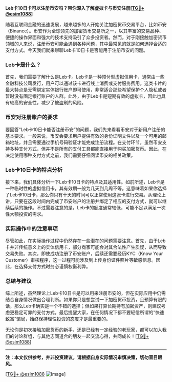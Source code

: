 **Leb卡10日卡可以注册币安吗？带你深入了解虚拟卡与币安注册[[TG💪+ @esim1088](https://t.me/s/esim1088)]**

随着互联网金融的迅速发展，越来越多的人开始关注加密货币交易平台，比如币安（Binance）。币安作为全球领先的加密货币交易所之一，以其丰富的交易品种、便捷的操作界面和强大的技术支持吸引了众多投资者。然而，对于刚接触加密货币领域的人来说，注册币安可能会遇到各种问题，其中最常见的就是如何选择合适的支付方式。今天我们就来聊聊Leb卡10日卡是否能用于注册币安的问题。

### Leb卡是什么？

首先，我们需要了解什么是Leb卡。Leb卡是一种预付型虚拟信用卡，通常由一些金融科技公司发行，用户可以通过该卡进行线上消费或支付服务费用。这类卡片的最大特点是无需绑定实体银行账户即可使用，非常适合那些希望保护个人隐私或者暂时没有固定银行账户的人群。此外，由于Leb卡是短期有效的虚拟卡，因此也具有较高的安全性，减少了被盗刷的风险。

### 币安对注册账户的要求

要回答“Leb卡10日卡能否注册币安”的问题，我们先来看看币安对于新用户注册的基本要求。一般来说，币安会要求用户提供有效的身份证明文件以及一个可用的邮箱地址，并且需要通过手机号码验证才能完成注册流程。在支付环节，虽然币安支持多种支付方式，但并不是所有的支付工具都能直接用于购买加密货币。因此，在决定使用哪种支付方式之前，我们需要仔细阅读币安的相关政策。

### Leb卡10日卡的特点分析

接下来，我们具体分析一下Leb卡10日卡的特点及其适用性。如前所述，Leb卡是一种临时性的虚拟信用卡，其有效期一般为几天到几周不等。这意味着如果你选择了Leb卡10日卡，那么你只有十天的时间可以正常使用这张卡进行交易。从理论上讲，只要在这段时间内完成了币安账户的注册并绑定了相应的支付方式，就可以继续后续的操作。不过需要注意的是，Leb卡的额度通常较低，可能不足以满足一次性大额投资的需求。

### 实际操作中的注意事项

尽管如此，在实际操作过程中仍然存在一些潜在的问题需要注意。首先，由于Leb卡并非传统意义上的实体信用卡，部分商家可能会对其合法性产生质疑，从而导致交易失败。其次，即使成功注册了币安账户，后续还需要经历KYC（Know Your Customer）审核程序，这一过程可能涉及到上传身份证件照片等敏感信息。因此，在选择支付方式时务必谨慎权衡利弊。

### 总结与建议

综上所述，虽然理论上Leb卡10日卡是可以用来注册币安的，但在实际应用中仍需结合自身情况做出合理判断。如果你只是想尝试一下加密货币投资，且预算有限的话，那么Leb卡确实是一个不错的选择；但如果打算长期持有加密资产，则建议考虑更稳定可靠的支付方式。最后提醒大家，在任何情况下都不要轻信所谓的“快速致富”骗局，始终保持理性投资的态度才是最重要的。

无论你是初次接触加密货币的新手，还是已经有一定经验的老玩家，都可以加入我们的讨论群组，与其他志同道合的朋友一起交流心得，共同成长！[[TG💪+ @esim1088](https://t.me/s/esim1088)]

---

**注：本文仅供参考，并非投资建议。请根据自身实际情况审慎决策，切勿盲目跟风。**

[[TG💪+ @esim1088](https://t.me/s/esim1088) ![Image](https://i.postimg.cc/4NQfJmqS/Snipaste-2025-05-13-00-14-12.png)]